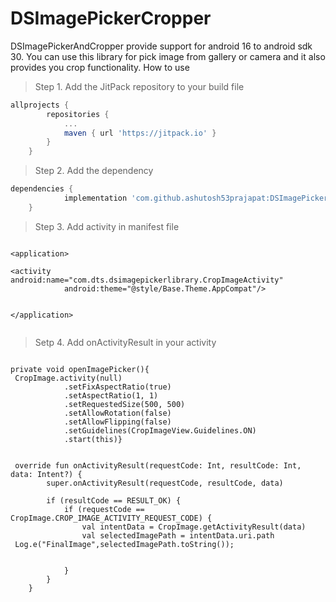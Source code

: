 # DSImagePickerCropper
DSImagePickerAndCropper provide support for android 16 to android sdk 30. You can use this library for pick image from gallery or camera and it also provides you crop functionality.
How to use

> Step 1. Add the JitPack repository to your build file
```gradle
allprojects {
		repositories {
			...
			maven { url 'https://jitpack.io' }
		}
	}
  ```
> Step 2. Add the dependency
```gradle
dependencies {
	        implementation 'com.github.ashutosh53prajapat:DSImagePickerAndCropper:Tag'
	}
```

> Step 3. Add activity in manifest file
```manifest
  
<application>

<activity android:name="com.dts.dsimagepickerlibrary.CropImageActivity"
            android:theme="@style/Base.Theme.AppCompat"/>


</application>
	    
```

> Setp 4. Add onActivityResult in your activity
> 
```Activity class

private void openImagePicker(){
 CropImage.activity(null)
            .setFixAspectRatio(true)
            .setAspectRatio(1, 1)
            .setRequestedSize(500, 500)
            .setAllowRotation(false)
            .setAllowFlipping(false)
            .setGuidelines(CropImageView.Guidelines.ON)
            .start(this)}
	    
	    
 override fun onActivityResult(requestCode: Int, resultCode: Int, data: Intent?) {
        super.onActivityResult(requestCode, resultCode, data)

        if (resultCode == RESULT_OK) {
            if (requestCode == CropImage.CROP_IMAGE_ACTIVITY_REQUEST_CODE) {
                val intentData = CropImage.getActivityResult(data)
                val selectedImagePath = intentData.uri.path
 Log.e("FinalImage",selectedImagePath.toString());


            }
        }
    }
    
```    
